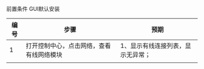 前置条件
GUI默认安装

| 编号 | 步骤                                     | 预期                              |
|------|------------------------------------------|-----------------------------------|
| 1    | 打开控制中心，点击网络，查看有线网络模块 | 1、显示有线连接列表，显示无异常； |
|      |                                          |                                   |
